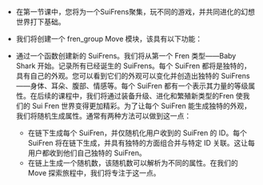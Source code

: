 
* 在第一节课中，您将为一个SuiFrens聚集，玩不同的游戏，并共同进化的幻想世界打下基础。

* 我们将创建一个 fren_group Move 模块，该具有以下功能：

* 通过一个函数创建新的 SuiFrens。我们将从第一个 Fren 类型——Baby Shark 开始。记录所有已经诞生的 SuiFrens。每个 SuiFren 都将是独特的，具有自己的外观。您可以看到它们的外观可以变化并创造出独特的 SuiFrens——身体、耳朵、腹部、情感等。每个 SuiFren 都有一个表示其力量的等级属性。在后续的课程中，我们将通过装备升级、进化和繁殖新类型的Fren 使我们的 Sui Fren 世界变得更加精彩。为了让每个 SuiFren 能生成独特的外观，我们将随机生成属性。通常有两种方法可以做到这一点：

  - 在链下生成每个 SuiFren，并仅随机化用户收到的 SuiFren 的 ID。每个 SuiFren 将在链下生成，并具有独特的方面组合并与特定 ID 关联。这让每用户都收到他们自己独特的 SuiFren。
  - 在链上生成一个随机数，该随机数可以解析为不同的属性。在我们的 Move 探索旅程中，我们将专注于这一点。